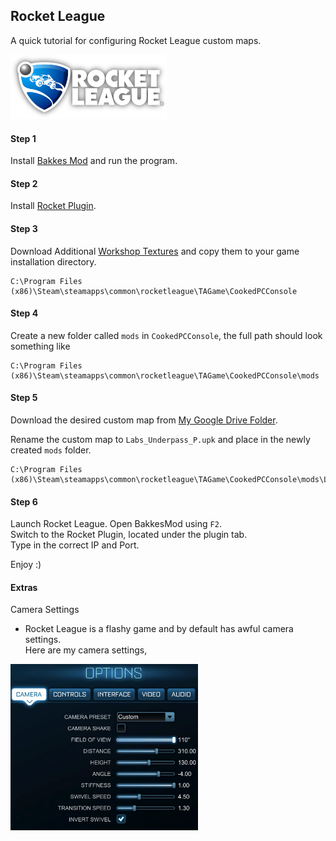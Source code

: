 ## Rocket League

A quick tutorial for configuring Rocket League custom maps.

<img href="Rocket League" src="pictures/rl.png" width="250"/>

#### Step 1

Install [Bakkes Mod](https://www.bakkesmod.com/) and run the program.

#### Step 2

Install [Rocket Plugin](https://bakkesplugins.com/plugins/view/26).

#### Step 3

Download Additional [Workshop Textures](https://drive.google.com/file/d/1te3LAFnmeKUemYHiIcmu-tnu_0uF4dSR/view?usp=sharing) and copy them to your game installation directory.  
```
C:\Program Files (x86)\Steam\steamapps\common\rocketleague\TAGame\CookedPCConsole
```

#### Step 4

Create a new folder called `mods` in `CookedPCConsole`, the full path should look something like  
```
C:\Program Files (x86)\Steam\steamapps\common\rocketleague\TAGame\CookedPCConsole\mods
```

#### Step 5

Download the desired custom map from [My Google Drive Folder](https://drive.google.com/drive/folders/1q3n5r0Bt7Bqod50DCY58IottOdgv0JcM?usp=sharing).  

Rename the custom map to `Labs_Underpass_P.upk` and place in the newly created `mods` folder.  
```
C:\Program Files (x86)\Steam\steamapps\common\rocketleague\TAGame\CookedPCConsole\mods\Labs_Underpass_P.upk
```

#### Step 6

Launch Rocket League.
Open BakkesMod using `F2`.  
Switch to the Rocket Plugin, located under the plugin tab.  
Type in the correct IP and Port.

Enjoy :)

#### Extras

Camera Settings
- Rocket League is a flashy game and by default has awful camera settings.  
Here are my camera settings,  
<img href="Rocket League" src="pictures/rl_camera_settings.png" width="300"/>


